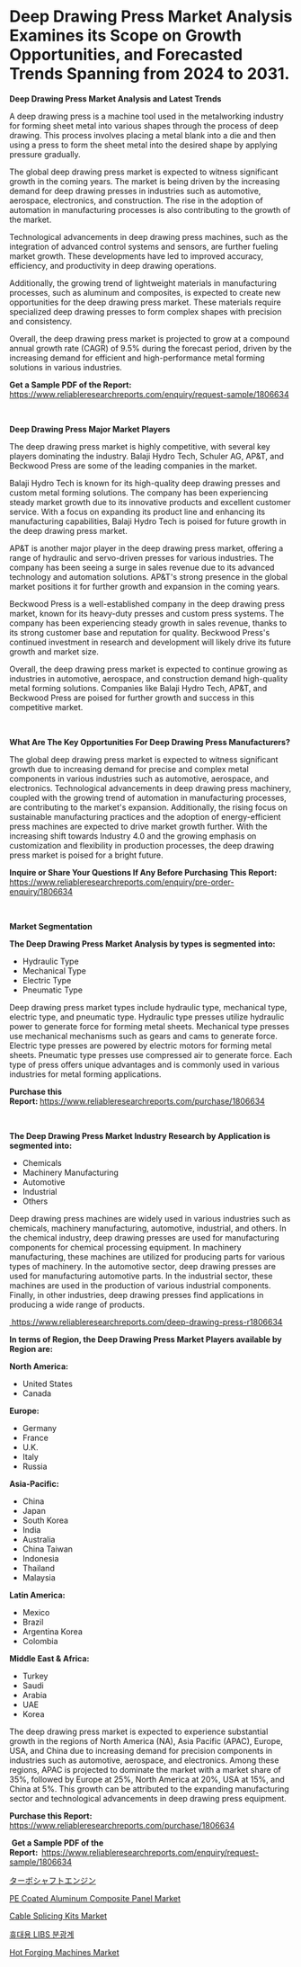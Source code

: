 <p><h1>Deep Drawing Press Market Analysis Examines its Scope on Growth Opportunities, and Forecasted Trends Spanning from 2024 to 2031.</h1></p><p><strong>Deep Drawing Press Market Analysis and Latest Trends</strong></p>
<p><p>A deep drawing press is a machine tool used in the metalworking industry for forming sheet metal into various shapes through the process of deep drawing. This process involves placing a metal blank into a die and then using a press to form the sheet metal into the desired shape by applying pressure gradually.</p><p>The global deep drawing press market is expected to witness significant growth in the coming years. The market is being driven by the increasing demand for deep drawing presses in industries such as automotive, aerospace, electronics, and construction. The rise in the adoption of automation in manufacturing processes is also contributing to the growth of the market.</p><p>Technological advancements in deep drawing press machines, such as the integration of advanced control systems and sensors, are further fueling market growth. These developments have led to improved accuracy, efficiency, and productivity in deep drawing operations.</p><p>Additionally, the growing trend of lightweight materials in manufacturing processes, such as aluminum and composites, is expected to create new opportunities for the deep drawing press market. These materials require specialized deep drawing presses to form complex shapes with precision and consistency.</p><p>Overall, the deep drawing press market is projected to grow at a compound annual growth rate (CAGR) of 9.5% during the forecast period, driven by the increasing demand for efficient and high-performance metal forming solutions in various industries.</p></p>
<p><strong>Get a Sample PDF of the Report:&nbsp;</strong> <a href="https://www.reliableresearchreports.com/enquiry/request-sample/1806634">https://www.reliableresearchreports.com/enquiry/request-sample/1806634</a></p>
<p>&nbsp;</p>
<p><strong>Deep Drawing Press Major Market Players</strong></p>
<p><p>The deep drawing press market is highly competitive, with several key players dominating the industry. Balaji Hydro Tech, Schuler AG, AP&T, and Beckwood Press are some of the leading companies in the market.</p><p>Balaji Hydro Tech is known for its high-quality deep drawing presses and custom metal forming solutions. The company has been experiencing steady market growth due to its innovative products and excellent customer service. With a focus on expanding its product line and enhancing its manufacturing capabilities, Balaji Hydro Tech is poised for future growth in the deep drawing press market.</p><p>AP&T is another major player in the deep drawing press market, offering a range of hydraulic and servo-driven presses for various industries. The company has been seeing a surge in sales revenue due to its advanced technology and automation solutions. AP&T's strong presence in the global market positions it for further growth and expansion in the coming years.</p><p>Beckwood Press is a well-established company in the deep drawing press market, known for its heavy-duty presses and custom press systems. The company has been experiencing steady growth in sales revenue, thanks to its strong customer base and reputation for quality. Beckwood Press's continued investment in research and development will likely drive its future growth and market size.</p><p>Overall, the deep drawing press market is expected to continue growing as industries in automotive, aerospace, and construction demand high-quality metal forming solutions. Companies like Balaji Hydro Tech, AP&T, and Beckwood Press are poised for further growth and success in this competitive market.</p></p>
<p>&nbsp;</p>
<p><strong>What Are The Key Opportunities For Deep Drawing Press Manufacturers?</strong></p>
<p><p>The global deep drawing press market is expected to witness significant growth due to increasing demand for precise and complex metal components in various industries such as automotive, aerospace, and electronics. Technological advancements in deep drawing press machinery, coupled with the growing trend of automation in manufacturing processes, are contributing to the market's expansion. Additionally, the rising focus on sustainable manufacturing practices and the adoption of energy-efficient press machines are expected to drive market growth further. With the increasing shift towards Industry 4.0 and the growing emphasis on customization and flexibility in production processes, the deep drawing press market is poised for a bright future.</p></p>
<p><strong>Inquire or Share Your Questions If Any Before Purchasing This Report:</strong> <a href="https://www.reliableresearchreports.com/enquiry/pre-order-enquiry/1806634">https://www.reliableresearchreports.com/enquiry/pre-order-enquiry/1806634</a></p>
<p>&nbsp;</p>
<p><strong>Market Segmentation</strong></p>
<p><strong>The Deep Drawing Press Market Analysis by types is segmented into:</strong></p>
<p><ul><li>Hydraulic Type</li><li>Mechanical Type</li><li>Electric Type</li><li>Pneumatic Type</li></ul></p>
<p><p>Deep drawing press market types include hydraulic type, mechanical type, electric type, and pneumatic type. Hydraulic type presses utilize hydraulic power to generate force for forming metal sheets. Mechanical type presses use mechanical mechanisms such as gears and cams to generate force. Electric type presses are powered by electric motors for forming metal sheets. Pneumatic type presses use compressed air to generate force. Each type of press offers unique advantages and is commonly used in various industries for metal forming applications.</p></p>
<p><strong>Purchase this Report:&nbsp;</strong><a href="https://www.reliableresearchreports.com/purchase/1806634">https://www.reliableresearchreports.com/purchase/1806634</a></p>
<p>&nbsp;</p>
<p><strong>The Deep Drawing Press Market Industry Research by Application is segmented into:</strong></p>
<p><ul><li>Chemicals</li><li>Machinery Manufacturing</li><li>Automotive</li><li>Industrial</li><li>Others</li></ul></p>
<p><p>Deep drawing press machines are widely used in various industries such as chemicals, machinery manufacturing, automotive, industrial, and others. In the chemical industry, deep drawing presses are used for manufacturing components for chemical processing equipment. In machinery manufacturing, these machines are utilized for producing parts for various types of machinery. In the automotive sector, deep drawing presses are used for manufacturing automotive parts. In the industrial sector, these machines are used in the production of various industrial components. Finally, in other industries, deep drawing presses find applications in producing a wide range of products.</p></p>
<p><a href="https://www.reliableresearchreports.com/deep-drawing-press-r1806634">&nbsp;https://www.reliableresearchreports.com/deep-drawing-press-r1806634</a></p>
<p><strong>In terms of Region, the Deep Drawing Press Market Players available by Region are:</strong></p>
<p>
    <p> <strong> North America: </strong>
        <ul>
            <li>United States</li>
            <li>Canada</li>
        </ul>
        </p> 
    <p> <strong> Europe: </strong>
        <ul>
            <li>Germany</li>
            <li>France</li>
            <li>U.K.</li>
            <li>Italy</li>
            <li>Russia</li>
        </ul>
        </p> 
    <p> <strong> Asia-Pacific: </strong>
        <ul>
            <li>China</li>
            <li>Japan</li>
            <li>South Korea</li>
            <li>India</li>
            <li>Australia</li>
            <li>China Taiwan</li>
            <li>Indonesia</li>
            <li>Thailand</li>
            <li>Malaysia</li>
        </ul>
        </p> 
    <p> <strong> Latin America: </strong>
        <ul>
            <li>Mexico</li>
            <li>Brazil</li>
            <li>Argentina Korea</li>
            <li>Colombia</li>
        </ul>
        </p> 
    <p> <strong> Middle East & Africa: </strong>
        <ul>
            <li>Turkey</li>
            <li>Saudi</li>
            <li>Arabia</li>
            <li>UAE</li>
            <li>Korea</li>
        </ul>
    </p>
    </p>
<p><p>The deep drawing press market is expected to experience substantial growth in the regions of North America (NA), Asia Pacific (APAC), Europe, USA, and China due to increasing demand for precision components in industries such as automotive, aerospace, and electronics. Among these regions, APAC is projected to dominate the market with a market share of 35%, followed by Europe at 25%, North America at 20%, USA at 15%, and China at 5%. This growth can be attributed to the expanding manufacturing sector and technological advancements in deep drawing press equipment.</p></p>
<p><strong>Purchase this Report: </strong><a href="https://www.reliableresearchreports.com/purchase/1806634">https://www.reliableresearchreports.com/purchase/1806634</a></p>
<p>&nbsp;<strong>Get a Sample PDF of the Report:&nbsp;&nbsp;</strong><a href="https://www.reliableresearchreports.com/enquiry/request-sample/1806634">https://www.reliableresearchreports.com/enquiry/request-sample/1806634</a></p>
<p><strong></strong></p>
<p><p><a href="https://github.com/qwpelcjko9242629/Market-Research-Report-List-1/blob/main/124884136190.md">ターボシャフトエンジン</a></p><p><a href="https://issuu.com/reportprime-2/docs/pe-coated-aluminum-composite-panel-market-size-203">PE Coated Aluminum Composite Panel Market</a></p><p><a href="https://github.com/eeaveuhhh/Market-Research-Report-List-2/blob/main/cable-splicing-kits-market.md">Cable Splicing Kits Market</a></p><p><a href="https://github.com/raap8632/Market-Research-Report-List-1/blob/main/234726233192.md">휴대용 LIBS 분광계</a></p><p><a href="https://github.com/khayangel/Market-Research-Report-List-3/blob/main/hot-forging-machines-market.md">Hot Forging Machines Market</a></p></p>
